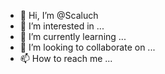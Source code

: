 - 👋 Hi, I’m @Scaluch
- 👀 I’m interested in ...
- 🌱 I’m currently learning ...
- 💞️ I’m looking to collaborate on ...
- 📫 How to reach me ...

<!---
Scaluch/Scaluch is a ✨ special ✨ repository because its `README.md` (this file) appears on your GitHub profile.
You can click the Preview link to take a look at your changes.
--->
